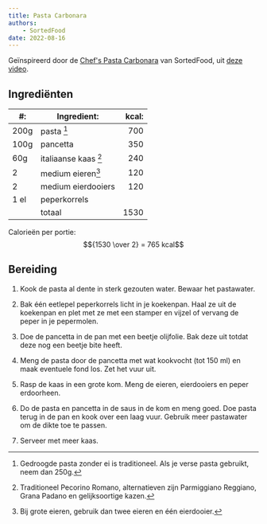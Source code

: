 ```yaml
---
title: Pasta Carbonara
authors:
    - SortedFood
date: 2022-08-16
---
```


Geïnspireerd door de [Chef's Pasta Carbonara](https://sortedfood.com/2022/02/10/chefs-classic-carbonara-recipe/) van SortedFood, uit [deze video](https://www.youtube.com/watch?v=VeUGUxSk4D4).

## Ingrediënten

| #:   | Ingredient:          | kcal: |
| ---- | -------------------- | ----: |
| 200g | pasta [^1]           |   700 |
| 100g | pancetta             |   350 |
| 60g  | italiaanse kaas [^2] |   240 |
| 2    | medium eieren[^3]    |   120 |
| 2    | medium eierdooiers   |   120 |
| 1 el | peperkorrels         |       |
|      | totaal               |  1530 |

[^1]: Gedroogde pasta zonder ei is traditioneel. Als je verse pasta gebruikt, neem dan 250g.

[^2]: Traditioneel Pecorino Romano, alternatieven zijn Parmiggiano Reggiano, Grana Padano en gelijksoortige kazen.

[^3]: Bij grote eieren, gebruik dan twee eieren en één eierdooier.

Calorieën per portie: $${1530 \over 2} = 765 kcal$$

## Bereiding

1. Kook de pasta al dente in sterk gezouten water. Bewaar het pastawater.

2. Bak één eetlepel peperkorrels licht in je koekenpan. Haal ze uit de koekenpan en plet met ze met een stamper en vijzel of vervang de peper in je pepermolen.

3. Doe de pancetta in de pan met een beetje olijfolie. Bak deze uit totdat deze nog een beetje bite heeft.

4. Meng de pasta door de pancetta met wat kookvocht (tot 150 ml) en maak eventuele fond los. Zet het vuur uit.

5. Rasp de kaas in een grote kom. Meng de eieren, eierdooiers en peper erdoorheen.

6. Do de pasta en pancetta in de saus in de kom en meng goed. Doe pasta terug in de pan en kook over een laag vuur. Gebruik meer pastawater om de dikte toe te passen.

7. Serveer met meer kaas.
